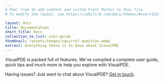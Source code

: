 ```yaml
---
# Feel free to add content and custom Front Matter to this file.
# To modify the layout, see https://jekyllrb.com/docs/themes/#overriding-theme-defaults

layout: docs
title: Documentation
short_title: Docs
collection_to_list: user-guide
thumbnail: /assets/images/squirrel-question.webp
extract: Everything there is to know about VisualPDE
---
```


VisualPDE is packed full of features. We've compiled a complete user guide, quick tips and much more to help you explore with VisualPDE.

Having issues? Just want to chat about VisualPDE? [Get in touch](/contact).